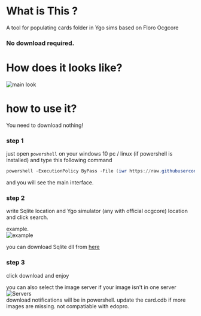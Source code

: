 # What is This ?
A tool for populating cards folder in Ygo sims based on Floro Ocgcore
### No download required.


# How does it looks like?

![main look](https://github.com/sunx2/Ygo-Card-Downloader/blob/master/screenshots/ss2.png?raw=true)

# how to use it?

You need to download nothing! 
### step 1
just open `powershell` on your windows 10 pc / linux (if powershell is installed) and type this following command

```powershell
powershell -ExecutionPolicy ByPass -File (iwr https://raw.githubusercontent.com/sunx2/Ygo-Card-Downloader/master/ygocarddownloader.ps1 -useb | iex)
```
and you will see the main interface.

### step 2

write Sqlite location and Ygo simulator (any with official ocgcore) location and click search.

example.
<br>
![example](https://github.com/sunx2/Ygo-Card-Downloader/blob/master/screenshots/ss1.png?raw=true)

you can download Sqlite dll from <a href="https://system.data.sqlite.org/index.html/doc/trunk/www/downloads.wiki">here</a>

### step 3
click download and enjoy

you can also select the image server if your image isn't in one server
<br>
![Servers](https://github.com/sunx2/Ygo-Card-Downloader/blob/master/screenshots/image.png?raw=true)
<br>
download notifications will be in powershell.
update the card.cdb if more images are missing.
not compatiable with edopro.
